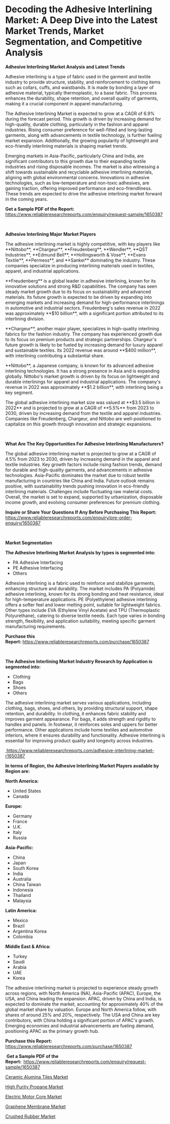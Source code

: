 <p><h1>Decoding the Adhesive Interlining Market: A Deep Dive into the Latest Market Trends, Market Segmentation, and Competitive Analysis</h1></p><p><strong>Adhesive Interlining Market Analysis and Latest Trends</strong></p>
<p><p>Adhesive interlining is a type of fabric used in the garment and textile industry to provide structure, stability, and reinforcement to clothing items such as collars, cuffs, and waistbands. It is made by bonding a layer of adhesive material, typically thermoplastic, to a base fabric. This process enhances the durability, shape retention, and overall quality of garments, making it a crucial component in apparel manufacturing.</p><p>The Adhesive Interlining Market is expected to grow at a CAGR of 6.9% during the forecast period. This growth is driven by increasing demand for high-quality, durable clothing, particularly in the fashion and apparel industries. Rising consumer preference for well-fitted and long-lasting garments, along with advancements in textile technology, is further fueling market expansion. Additionally, the growing popularity of lightweight and eco-friendly interlining materials is shaping market trends.</p><p>Emerging markets in Asia-Pacific, particularly China and India, are significant contributors to this growth due to their expanding textile industries and rising disposable incomes. The market is also witnessing a shift towards sustainable and recyclable adhesive interlining materials, aligning with global environmental concerns. Innovations in adhesive technologies, such as low-temperature and non-toxic adhesives, are gaining traction, offering improved performance and eco-friendliness. These trends are expected to drive the adhesive interlining market forward in the coming years.</p></p>
<p><strong>Get a Sample PDF of the Report:&nbsp;</strong> <a href="https://www.reliableresearchreports.com/enquiry/request-sample/1650387?utm_campaign=118&utm_medium=2&utm_source=Github&utm_content=ia&utm_term=25012025&utm_id=adhesive-interlining">https://www.reliableresearchreports.com/enquiry/request-sample/1650387</a></p>
<p>&nbsp;</p>
<p><strong>Adhesive Interlining Major Market Players</strong></p>
<p><p>The adhesive interlining market is highly competitive, with key players like **Nittobo**, **Chargeur**, **Freudenberg**, **Wendler**, **QST Industries**, **Edmund Bell**, **Hollingsworth & Vose**, **Evans Textile**, **Permess**, and **Sankei** dominating the industry. These companies specialize in producing interlining materials used in textiles, apparel, and industrial applications.</p><p>**Freudenberg** is a global leader in adhesive interlining, known for its innovative solutions and strong R&D capabilities. The company has seen steady market growth due to its focus on sustainability and advanced materials. Its future growth is expected to be driven by expanding into emerging markets and increasing demand for high-performance interlinings in automotive and industrial sectors. Freudenberg's sales revenue in 2022 was approximately **$10 billion**, with a significant portion attributed to its interlining division.</p><p>**Chargeur**, another major player, specializes in high-quality interlining fabrics for the fashion industry. The company has experienced growth due to its focus on premium products and strategic partnerships. Chargeur's future growth is likely to be fueled by increasing demand for luxury apparel and sustainable textiles. Its 2022 revenue was around **$400 million**, with interlining contributing a substantial share.</p><p>**Nittobo**, a Japanese company, is known for its advanced adhesive interlining technologies. It has a strong presence in Asia and is expanding globally. Nittobo's market growth is driven by its focus on lightweight and durable interlinings for apparel and industrial applications. The company's revenue in 2022 was approximately **$1.2 billion**, with interlining being a key segment.</p><p>The global adhesive interlining market size was valued at **$3.5 billion in 2022** and is projected to grow at a CAGR of **5.5%** from 2023 to 2030, driven by increasing demand from the textile and apparel industries. Companies like Freudenberg, Chargeur, and Nittobo are well-positioned to capitalize on this growth through innovation and strategic expansions.</p></p>
<p>&nbsp;</p>
<p><strong>What Are The Key Opportunities For Adhesive Interlining Manufacturers?</strong></p>
<p><p>The global adhesive interlining market is projected to grow at a CAGR of 4.5% from 2023 to 2030, driven by increasing demand in the apparel and textile industries. Key growth factors include rising fashion trends, demand for durable and high-quality garments, and advancements in adhesive technologies. Asia-Pacific dominates the market due to robust textile manufacturing in countries like China and India. Future outlook remains positive, with sustainability trends pushing innovation in eco-friendly interlining materials. Challenges include fluctuating raw material costs. Overall, the market is set to expand, supported by urbanization, disposable income growth, and evolving consumer preferences for premium clothing.</p></p>
<p><strong>Inquire or Share Your Questions If Any Before Purchasing This Report:</strong> <a href="https://www.reliableresearchreports.com/enquiry/pre-order-enquiry/1650387?utm_campaign=118&utm_medium=2&utm_source=Github&utm_content=ia&utm_term=25012025&utm_id=adhesive-interlining">https://www.reliableresearchreports.com/enquiry/pre-order-enquiry/1650387</a></p>
<p>&nbsp;</p>
<p><strong>Market Segmentation</strong></p>
<p><strong>The Adhesive Interlining Market Analysis by types is segmented into:</strong></p>
<p><ul><li>PA Adhesive Interfacing</li><li>PE Adhesive Interfacing</li><li>Others</li></ul></p>
<p><p>Adhesive interlining is a fabric used to reinforce and stabilize garments, enhancing structure and durability. The market includes PA (Polyamide) adhesive interlining, known for its strong bonding and heat resistance, ideal for high-temperature applications. PE (Polyethylene) adhesive interlining offers a softer feel and lower melting point, suitable for lightweight fabrics. Other types include EVA (Ethylene Vinyl Acetate) and TPU (Thermoplastic Polyurethane), catering to diverse textile needs. Each type varies in bonding strength, flexibility, and application suitability, meeting specific garment manufacturing requirements.</p></p>
<p><strong>Purchase this Report:&nbsp;</strong><a href="https://www.reliableresearchreports.com/purchase/1650387?utm_campaign=118&utm_medium=2&utm_source=Github&utm_content=ia&utm_term=25012025&utm_id=adhesive-interlining">https://www.reliableresearchreports.com/purchase/1650387</a></p>
<p>&nbsp;</p>
<p><strong>The Adhesive Interlining Market Industry Research by Application is segmented into:</strong></p>
<p><ul><li>Clothing</li><li>Bags</li><li>Shoes</li><li>Others</li></ul></p>
<p><p>The adhesive interlining market serves various applications, including clothing, bags, shoes, and others, by providing structural support, shape retention, and durability. In clothing, it enhances fabric stability and improves garment appearance. For bags, it adds strength and rigidity to handles and panels. In footwear, it reinforces soles and uppers for better performance. Other applications include home textiles and automotive interiors, where it ensures durability and functionality. Adhesive interlining is essential for improving product quality and longevity across industries.</p></p>
<p><a href="https://www.reliableresearchreports.com/adhesive-interlining-market-r1650387?utm_campaign=118&utm_medium=2&utm_source=Github&utm_content=ia&utm_term=25012025&utm_id=adhesive-interlining">&nbsp;https://www.reliableresearchreports.com/adhesive-interlining-market-r1650387</a></p>
<p><strong>In terms of Region, the Adhesive Interlining Market Players available by Region are:</strong></p>
<p>
    <p> <strong> North America: </strong>
        <ul>
            <li>United States</li>
            <li>Canada</li>
        </ul>
        </p> 
    <p> <strong> Europe: </strong>
        <ul>
            <li>Germany</li>
            <li>France</li>
            <li>U.K.</li>
            <li>Italy</li>
            <li>Russia</li>
        </ul>
        </p> 
    <p> <strong> Asia-Pacific: </strong>
        <ul>
            <li>China</li>
            <li>Japan</li>
            <li>South Korea</li>
            <li>India</li>
            <li>Australia</li>
            <li>China Taiwan</li>
            <li>Indonesia</li>
            <li>Thailand</li>
            <li>Malaysia</li>
        </ul>
        </p> 
    <p> <strong> Latin America: </strong>
        <ul>
            <li>Mexico</li>
            <li>Brazil</li>
            <li>Argentina Korea</li>
            <li>Colombia</li>
        </ul>
        </p> 
    <p> <strong> Middle East & Africa: </strong>
        <ul>
            <li>Turkey</li>
            <li>Saudi</li>
            <li>Arabia</li>
            <li>UAE</li>
            <li>Korea</li>
        </ul>
    </p>
    </p>
<p><p>The adhesive interlining market is projected to experience steady growth across regions, with North America (NA), Asia-Pacific (APAC), Europe, the USA, and China leading the expansion. APAC, driven by China and India, is expected to dominate the market, accounting for approximately 40% of the global market share by valuation. Europe and North America follow, with shares of around 25% and 20%, respectively. The USA and China are key contributors, with China holding a significant portion of APAC's growth. Emerging economies and industrial advancements are fueling demand, positioning APAC as the primary growth hub.</p></p>
<p><strong>Purchase this Report: </strong><a href="https://www.reliableresearchreports.com/purchase/1650387?utm_campaign=118&utm_medium=2&utm_source=Github&utm_content=ia&utm_term=25012025&utm_id=adhesive-interlining">https://www.reliableresearchreports.com/purchase/1650387</a></p>
<p>&nbsp;<strong>Get a Sample PDF of the Report:&nbsp;&nbsp;</strong><a href="https://www.reliableresearchreports.com/enquiry/request-sample/1650387?utm_campaign=118&utm_medium=2&utm_source=Github&utm_content=ia&utm_term=25012025&utm_id=adhesive-interlining">https://www.reliableresearchreports.com/enquiry/request-sample/1650387</a></p>
<p><strong></strong></p>
<p><p><a href="https://github.com/oslieselotte2192/Market-Research-Report-List-1/blob/main/ceramic-alumina-tiles-market.md?utm_campaign=118&utm_medium=2&utm_source=Github&utm_content=ia&utm_term=25012025&utm_id=adhesive-interlining">Ceramic Alumina Tiles Market</a></p><p><a href="https://github.com/siobhanbusker813/Market-Research-Report-List-1/blob/main/high-purity-propane-market.md?utm_campaign=118&utm_medium=2&utm_source=Github&utm_content=ia&utm_term=25012025&utm_id=adhesive-interlining">High Purity Propane Market</a></p><p><a href="https://github.com/jeastefanowicz7816/Market-Research-Report-List-1/blob/main/electric-motor-core-market.md?utm_campaign=118&utm_medium=2&utm_source=Github&utm_content=ia&utm_term=25012025&utm_id=adhesive-interlining">Electric Motor Core Market</a></p><p><a href="https://github.com/tambraunrue691969/Market-Research-Report-List-1/blob/main/graphene-membrane-market.md?utm_campaign=118&utm_medium=2&utm_source=Github&utm_content=ia&utm_term=25012025&utm_id=adhesive-interlining">Graphene Membrane Market</a></p><p><a href="https://github.com/lizamflotow/Market-Research-Report-List-1/blob/main/crushed-rubber-market.md?utm_campaign=118&utm_medium=2&utm_source=Github&utm_content=ia&utm_term=25012025&utm_id=adhesive-interlining">Crushed Rubber Market</a></p></p>